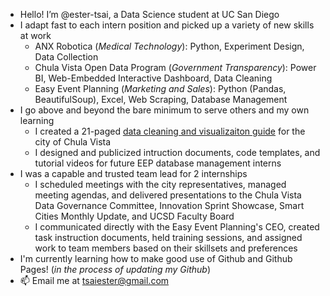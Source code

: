 - Hello! I’m @ester-tsai, a Data Science student at UC San Diego
- I adapt fast to each intern position and picked up a variety of new skills at work
  -  ANX Robotica (*Medical Technology*): Python, Experiment Design, Data Collection
  -  Chula Vista Open Data Program (*Government Transparency*): Power BI, Web-Embedded Interactive Dashboard, Data Cleaning
  -  Easy Event Planning (*Marketing and Sales*): Python (Pandas, BeautifulSoup), Excel, Web Scraping, Database Management
- I go above and beyond the bare minimum to serve others and my own learning
  - I created a 21-paged [data cleaning and visualizaiton guide]('https://drive.google.com/file/d/1cnpzRihVj2AXshn_Q9Ct_VXoF2aPHVI7/view?usp=sharing') for the city of Chula Vista
  - I designed and publicized intruction documents, code templates, and tutorial videos for future EEP database management interns
- I was a capable and trusted team lead for 2 internships
  - I scheduled meetings with the city representatives, managed meeting agendas, and delivered presentations to the Chula Vista Data Governance Committee, Innovation Sprint Showcase, Smart Cities Monthly Update, and UCSD Faculty Board
  - I communicated directly with the Easy Event Planning's CEO, created task instruction documents, held training sessions, and assigned work to team members based on their skillsets and preferences
- I'm currently learning how to make good use of Github and Github Pages! (*in the process of updating my Github*)
- 📫 Email me at tsaiester@gmail.com 

<!---
ester-tsai/ester-tsai is a ✨ special ✨ repository because its `README.md` (this file) appears on your GitHub profile.
You can click the Preview link to take a look at your changes.
--->
